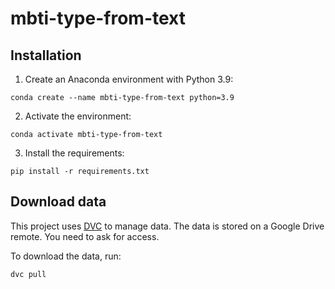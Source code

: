# mbti-type-from-text
## Installation
1. Create an Anaconda environment with Python 3.9:
```
conda create --name mbti-type-from-text python=3.9
```

2. Activate the environment:
```
conda activate mbti-type-from-text
```

3. Install the requirements:
```
pip install -r requirements.txt
```

## Download data
This project uses [DVC](https://dvc.org/) to manage data. The data is stored on a Google Drive remote. You need to ask for access.

To download the data, run: 
```
dvc pull
```
